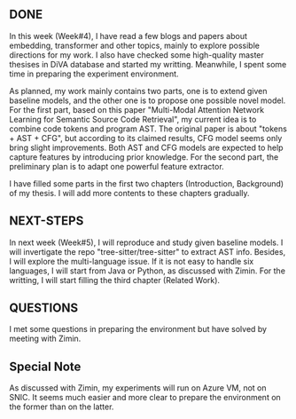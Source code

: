## DONE
In this week (Week#4), I have read a few blogs and papers about embedding, transformer and other topics, mainly to explore possible directions for my work. I also have checked some high-quality master thesises in DiVA database and started my writting. Meanwhile, I spent some time in preparing the experiment environment.

As planned, my work mainly contains two parts, one is to extend given baseline models, and the other one is to propose one possible novel model. For the first part, based on this paper "Multi-Modal Attention Network Learning for Semantic Source Code Retrieval", my current idea is to combine code tokens and program AST. The original paper is about "tokens + AST + CFG", but according to its claimed results, CFG model seems only bring slight improvements. Both AST and CFG models are expected to help capture features by introducing prior knowledge. For the second part, the preliminary plan is to adapt one powerful feature extractor.

I have filled some parts in the first two chapters (Introduction, Background) of my thesis. I will add more contents to these chapters gradually.

## NEXT-STEPS
In next week (Week#5), I will reproduce and study given baseline models. I will invertigate the repo "tree-sitter/tree-sitter" to extract AST info. Besides, I will explore the multi-language issue. If it is not easy to handle six languages, I will start from Java or Python, as discussed with Zimin. For the writting, I will start filling the third chapter (Related Work).

## QUESTIONS
I met some questions in preparing the environment but have solved by meeting with Zimin.

## Special Note
As discussed with Zimin, my experiments will run on Azure VM, not on SNIC. It seems much easier and more clear to prepare the environment on the former than on the latter.